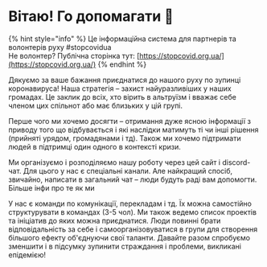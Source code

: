 # Вітаю! Го допомагати 🚀

{% hint style="info" %}
Це інформаційна система для партнерів та волонтерів руху \#stopcovidua  
Не волонтер? Публічна сторінка тут: [https://stopcovid.org.ua/](https://stopcovid.org.ua/)
{% endhint %}

Дякуємо за ваше бажання приєднатися до нашого руху по зупинці коронавируса! Наша стратегія – захист найуразливіших у наших громадах. Це заклик до всіх, хто вірить в альтруїзм і вважає себе членом цих спільнот або має близьких у цій групі.

Перше чого ми хочемо досягти – отримання дуже ясною інформації з приводу того що відбувається і які наслідки матимуть ті чи інші рішення \(прийняті урядом, громадянами і тд\). Також ми хочемо підтримати людей в підтримці один одного в контексті кризи. 

Ми організуємо і розподіляємо нашу роботу через цей сайт і discord-чат. Для цього у нас є спеціальні канали. Але найкращий спосіб, звичайно, написати в загальний чат – люди будуть раді вам допомогти. Більше інфи про те як ми

У нас є команди по комунікації, перекладам і тд. Їх можна самостійно структурувати в командах \(3-5 чол\). Ми також ведемо список проектів та ініціатив до яких можна приєднатися. Люди повинні брати відповідальність за себе і самоорганізовуватися в групи для створення більшого ефекту об'єднуючи свої таланти. Давайте разом спробуємо зменшити і в підсумку зупинити страждання і проблеми, викликані епідемією!

